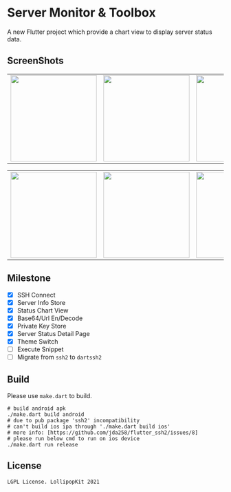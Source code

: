 # Server Monitor & Toolbox

A new Flutter project which provide a chart view to display server status data.

## ScreenShots
<table>
  <tr>
    <td>
	    <img width="200px" src="https://raw.githubusercontent.com/LollipopKit/flutter_server_monitor_toolbox/main/screenshots/IMG_3327.PNG">
    </td>
    <td>
	    <img width="200px" src="https://raw.githubusercontent.com/LollipopKit/flutter_server_monitor_toolbox/main/screenshots/IMG_3347.PNG">
    </td>
    <td>
	    <img width="200px" src="https://raw.githubusercontent.com/LollipopKit/flutter_server_monitor_toolbox/main/screenshots/IMG_3385.PNG">
    </td>
  </tr>
</table>
<table>
  <tr>
    <td>
	    <img width="200px" src="https://raw.githubusercontent.com/LollipopKit/flutter_server_monitor_toolbox/main/screenshots/IMG_3330.PNG">
    </td>
    <td>
	    <img width="200px" src="https://raw.githubusercontent.com/LollipopKit/flutter_server_monitor_toolbox/main/screenshots/IMG_3331.PNG">
    </td>
    <td>
	    <img width="200px" src="https://raw.githubusercontent.com/LollipopKit/flutter_server_monitor_toolbox/main/screenshots/IMG_3346.PNG">
    </td>
  </tr>
</table>

## Milestone
- [x] SSH Connect
- [x] Server Info Store
- [x] Status Chart View
- [x] Base64/Url En/Decode
- [x] Private Key Store
- [x] Server Status Detail Page
- [x] Theme Switch
- [ ] Execute Snippet
- [ ] Migrate from `ssh2` to `dartssh2`

## Build
Please use `make.dart` to build.
```shell
# build android apk
./make.dart build android
# due to pub package 'ssh2' incompatibility
# can't build ios ipa through './make.dart build ios'
# more info: [https://github.com/jda258/flutter_ssh2/issues/8]
# please run below cmd to run on ios device
./make.dart run release
```

## License
`LGPL License. LollipopKit 2021`
